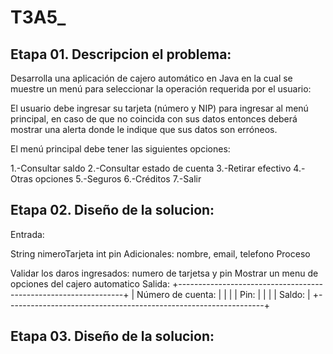 # T3A5_

## Etapa 01. Descripcion el problema:
Desarrolla una aplicación de cajero automático en Java en la cual se muestre un menú para seleccionar la operación requerida por el usuario:

El usuario debe ingresar su tarjeta (número y NIP) para ingresar al menú principal, en caso de que no coincida con sus datos entonces deberá mostrar una alerta donde le indique que sus datos son erróneos.

El menú principal debe tener las siguientes opciones:

1.-Consultar saldo 2.-Consultar estado de cuenta 3.-Retirar efectivo 4.-Otras opciones 5.-Seguros 6.-Créditos 7.-Salir

## Etapa 02. Diseño de la solucion:
Entrada:

String nimeroTarjeta
int pin
Adicionales: nombre, email, telefono
Proceso

Validar los daros ingresados: numero de tarjetsa y pin
Mostrar un menu de opciones del cajero automatico
Salida:
+----------------------------------------------------------------+
|  Número de cuenta:                                             |
|                                                                |
|  Pin:                                                          |
|                                                                |
|                                            Saldo:              |
+----------------------------------------------------------------+
## Etapa 03. Diseño de la solucion:


